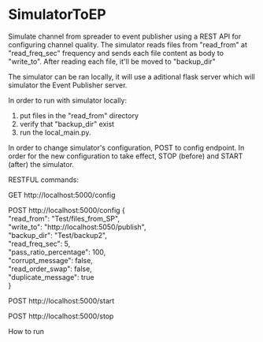 # SimulatorToEP
Simulate channel from spreader to event publisher using a REST API for configuring channel quality.
The simulator reads files from "read_from" at "read_freq_sec" frequency and sends each file content as body to "write_to".
After reading each file, it'll be moved to "backup_dir"

The simulator can be ran locally, it will use a aditional flask server which will simulator the Event Publisher server.

In order to run with simulator locally:
1. put files in the "read_from" directory
2. verify that "backup_dir" exist
3. run the local_main.py. 

In order to change simulator's configuration, POST to config endpoint. In order for the new configuration to take effect, STOP (before) and START (after) the simulator.

RESTFUL commands:

GET  http://localhost:5000/config

POST http://localhost:5000/config
{\
  "read_from": "Test/files_from_SP",\
  "write_to": "http://localhost:5050/publish",\
  "backup_dir": "Test/backup2",\
  "read_freq_sec": 5,\
  "pass_ratio_percentage": 100,\
  "corrupt_message": false,\
  "read_order_swap": false,\
  "duplicate_message": true\
}

POST http://localhost:5000/start

POST http://localhost:5000/stop


How to run 